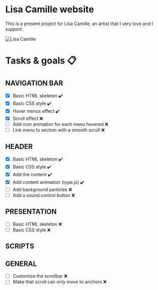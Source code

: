 # Lisa Camille website
This is a present project for Lisa Camille, an artist that I very love and I support.

![Lisa Camille](https://i.imgur.com/1EH6iso.jpg)

# Tasks & goals 📋

## NAVIGATION BAR
- [x] Basic HTML skeleton ✔️
- [x] Basic CSS style ✔️
- [x] Hover menus effect ✔️
- [x] Scroll effect ❌
- [ ] Add icon animation for each menu hovered ❌
- [ ] Link menu to section with a smooth scroll ❌

## HEADER
- [x] Basic HTML skeleton ✔️
- [x] Basic CSS style ✔️
- [x] Add the content ✔️
- [x] Add content animation (type.js) ✔️
- [ ] Add background particles ❌
- [ ] Add a sound control button ❌

## PRESENTATION
- [ ] Basic HTML skeleton ❌
- [ ] Basic CSS style ❌

## SCRIPTS

## GENERAL
- [ ] Customize the scrollbar ❌
- [ ] Make that scroll can only move to anchors ❌